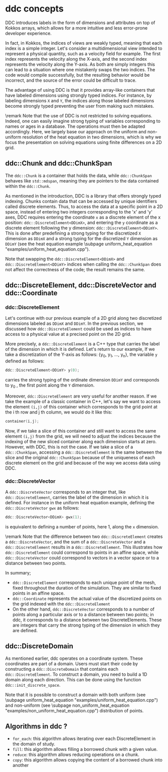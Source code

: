 # ddc concepts

<!--
Copyright (C) The ddc development team, see COPYRIGHT.md file

SPDX-License-Identifier: MIT
-->

DDC introduces labels in the form of dimensions and attributes on top of Kokkos arrays, which allows for a more intuitive and less error-prone developer experience.

In fact, in Kokkos, the indices of views are weakly typed, meaning that each index is a simple integer. Let's consider a multidimensional view intended to represent a physical quantity, such as a velocity field for example. The first index represents the velocity along the X-axis, and the second index represents the velocity along the Y-axis. As both are simply integers this can lead to a situation where one mistakenly swaps the two indices. The code would compile successfully, but the resulting behavior would be incorrect, and the source of the error could be difficult to trace.

The advantage of using DDC is that it provides array-like containers that have labeled dimensions using strongly typed indices. For instance, by labeling dimensions `X` and `Y`, the indices along those labeled dimensions become strongly typed preventing the user from making such mistakes.

\remark Note that the use of DDC is not restricted to solving equations. Indeed, one can easily imagine strong typing of variables corresponding to names or ages in a database. The operations must then be adapted accordingly. Here, we largely base our approach on the uniform and non-uniform resolution of the heat equation in two dimensions, which is why we focus the presentation on solving equations using finite differences on a 2D grid.

## ddc::Chunk and ddc::ChunkSpan

The `ddc::Chunk` is a container that holds the data, while `ddc::ChunkSpan` behaves like `std::mdspan`, meaning they are pointers to the data contained within the `ddc::Chunk`.

  As mentioned in the introduction, DDC is a library that offers strongly typed indexing. Chunks contain data that can be accessed by unique identifiers called discrete elements. Thus, to access the data at a specific point in a 2D space, instead of entering two integers corresponding to the 'x' and 'y' axes, DDC requires entering the coordinate `x` as a discrete element of the x position: `ddc::DiscreteElement<DDimX>`, and entering the `y` coordinate as a discrete element following the y dimension: `ddc::DiscreteElement<DDimY>`. This is done after predefining a strong typing for the discretized `X` dimension as `DDimX` and a strong typing for the discretized `Y` dimension as `DDimY` (see the heat equation example \subpage uniform_heat_equation "examples/uniform_heat_equation.cpp").

Note that swapping the `ddc::DiscreteElement<DDimX>` and `ddc::DiscreteElement<DDimY>` indices when calling the `ddc::ChunkSpan` does not affect the correctness of the code; the result remains the same.

## ddc::DiscreteElement, ddc::DiscreteVector and ddc::Coordinate

### ddc::DiscreteElement

Let's continue with our previous example of a 2D grid along two discretized dimensions labeled as `DDimX` and `DDimY`. In the previous section, we discussed how `ddc::DiscreteElement` could be used as indices to have access to a physical value at a precised point on the 2D grid.

More precisely, a `ddc::DiscreteElement` is a C++ type that carries the label of the dimension in which it is defined.
Let's return to our example, If we take a discretization of the Y-axis as follows: {y<sub>0</sub>, y<sub>1</sub>, ..., y<sub>n</sub>}, the variable `y` defined as follows:

```cpp
ddc::DiscreteElement<DDimY> y(0);
```

carries the strong typing of the ordinate dimension `DDimY` and corresponds to y<sub>0</sub> , the first point along the `Y` dimension.

Moreover, `ddc::DiscreteElement` are very useful for another reason. If we take the example of a classic container in C++, let's say we want to access the element `(i,j)` of this container which corresponds to the grid point at the i th row and j th column, we would do it like this:

```cpp
container(i,j);
```

Now, if we take a slice of this container and still want to access the same element `(i,j)` from the grid, we will need to adjust the indices because the indexing of the new sliced container along each dimension starts at zero. However, with DDC, this is not the case. If we take a slice of a `ddc::ChunkSpan`, accessing a `ddc::DiscreteElement` is the same between the slice and the original `ddc::ChunkSpan` because of the uniqueness of each discrete element on the grid and because of the way we access data using DDC.


### ddc::DiscreteVector

A `ddc::DiscreteVector` corresponds to an integer that, like `ddc::DiscreteElement`, carries the label of the dimension in which it is defined. For instance in the uniform heat equation example, defining the `ddc::DiscreteVector` `gwx` as follows:

```cpp
ddc::DiscreteVector<DDimX> gwx(1);
```

is equivalent to defining a number of points, here 1, along the `x` dimension.

\remark Note that the difference between two `ddc::DiscreteElement` creates a `ddc::DiscreteVector`, and the sum of a `ddc::DiscreteVector` and a `ddc::DiscreteElement` results in a `ddc::DiscreteElement`. This illustrates how `ddc::DiscreteElement` could correspond to points in an affine space, while `ddc::DiscreteVector` could correspond to vectors in a vector space or to a distance between two points.

In summary;

+ `ddc::DiscreteElement` corresponds to each unique point of the mesh, fixed throughout the duration of the simulation. They are similar to fixed points in an affine space.
+ `ddc::Coordinate` represents the actual value of the discretized points on the grid indexed with the `ddc::DiscreteElement`
+ On the other hand, `ddc::DiscreteVector` corresponds to a number of points along a particular axis or to a distance between two points; in ddc, it corresponds to a distance between two DiscreteElements. These are integers that carry the strong typing of the dimension in which they are defined.

## ddc::DiscreteDomain

As mentioned earlier, ddc operates on a coordinate system. These coordinates are part of a domain. Users must start their code by constructing a `ddc::DiscreteDomain` that contains each `ddc::DiscreteElement`. To construct a domain, you need to build a 1D domain along each direction. This can be done using the function `ddc::init_discrete_space`.

Note that it is possible to construct a domain with both uniform (see \subpage uniform_heat_equation "examples/uniform_heat_equation.cpp") and non-uniform (see \subpage non_uniform_heat_equation "examples/non_uniform_heat_equation.cpp") distribution of points.

## Algorithms in ddc ?

+ `for_each`: this algorithm allows iterating over each DiscreteElement in the domain of study.
+ `fill`: this algorithm allows filling a borrowed chunk with a given value.
+ `reduce`: this algorithm allows reducing operations on a chunk.
+ `copy`: this algorithm allows copying the content of a borrowed chunk into another

